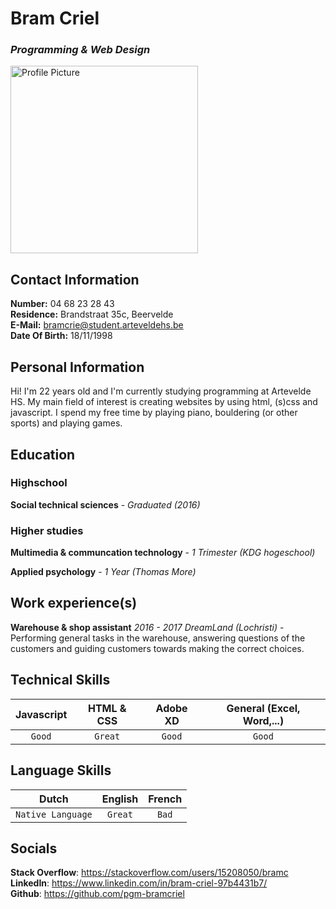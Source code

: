 # **Bram Criel**
### _Programming & Web Design_
<img src="https://scontent-bru2-1.xx.fbcdn.net/v/t31.18172-8/23783722_1751885278156072_215186878286995840_o.jpg?_nc_cat=102&ccb=1-3&_nc_sid=09cbfe&_nc_ohc=bqEfhFLOl08AX9a-tAW&_nc_ht=scontent-bru2-1.xx&oh=cc0d8abe0dc607575822bab80ace81cb&oe=60A05966" alt="Profile Picture" width="300" height="300">
  
## Contact Information
**Number:** 04 68 23 28 43  
**Residence:** Brandstraat 35c, Beervelde  
**E-Mail:** bramcrie@student.arteveldehs.be  
**Date Of Birth:** 18/11/1998

## Personal Information
Hi! I'm 22 years old and I'm currently studying programming at Artevelde HS. My main field of interest is creating websites by using html, (s)css and javascript. I spend my free time by playing piano, bouldering (or other sports) and playing games.

## Education
### Highschool
**Social technical sciences** - _Graduated (2016)_

### Higher studies
**Multimedia & communcation technology** - _1 Trimester (KDG hogeschool)_  

**Applied psychology** - _1 Year (Thomas More)_

## Work experience(s)
**Warehouse & shop assistant** _2016 - 2017_
_DreamLand (Lochristi)_ - Performing general tasks in the warehouse, answering questions of the customers and guiding customers towards making the correct choices.

## Technical Skills
Javascript | HTML & CSS | Adobe XD | General (Excel, Word,...)
:---: | :---: | :---: | :---: 
`Good` | `Great` | `Good` | `Good`

## Language Skills
Dutch | English | French
:---: | :---: | :---:
`Native Language` | `Great` | `Bad`

## Socials
**Stack Overflow**: https://stackoverflow.com/users/15208050/bramc  
**LinkedIn**: https://www.linkedin.com/in/bram-criel-97b4431b7/  
**Github**: https://github.com/pgm-bramcriel
